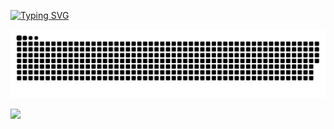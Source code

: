 

[![Typing SVG](https://readme-typing-svg.demolab.com?font=Fira+Code&pause=1000&center=&vCenter=&repeat=&random=%E5%81%87&width=435&lines=Hello+Word)](https://git.io/typing-svg)

<picture>
  <source media="(prefers-color-scheme: dark)" srcset="https://raw.githubusercontent.com/lxfriday/lxfriday/output/github-contribution-grid-snake-dark.svg">
  <source media="(prefers-color-scheme: light)" srcset="https://raw.githubusercontent.com/lxfriday/lxfriday/output/github-contribution-grid-snake.svg">
  <img alt="github contribution grid snake animation" src="https://raw.githubusercontent.com/lxfriday/lxfriday/output/github-contribution-grid-snake.svg">
</picture>

![](https://activity-graph.herokuapp.com/graph?username=你的Github用户名&theme=github)

